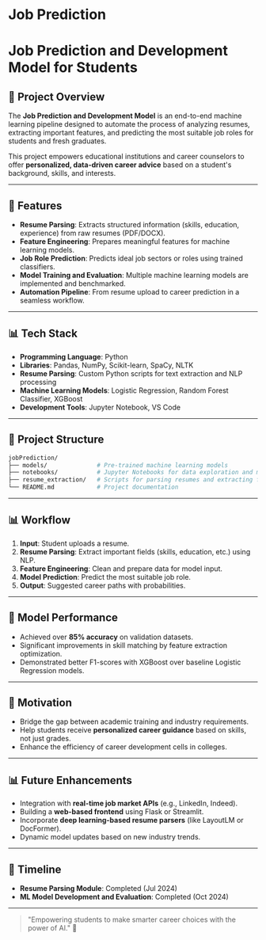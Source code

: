 # Job Prediction

# Job Prediction and Development Model for Students

## 🚀 Project Overview
The **Job Prediction and Development Model** is an end-to-end machine learning pipeline designed to automate the process of analyzing resumes, extracting important features, and predicting the most suitable job roles for students and fresh graduates.

This project empowers educational institutions and career counselors to offer **personalized, data-driven career advice** based on a student's background, skills, and interests.

---

## 🔧 Features
- **Resume Parsing**: Extracts structured information (skills, education, experience) from raw resumes (PDF/DOCX).
- **Feature Engineering**: Prepares meaningful features for machine learning models.
- **Job Role Prediction**: Predicts ideal job sectors or roles using trained classifiers.
- **Model Training and Evaluation**: Multiple machine learning models are implemented and benchmarked.
- **Automation Pipeline**: From resume upload to career prediction in a seamless workflow.

---

## 📊 Tech Stack
- **Programming Language**: Python
- **Libraries**: Pandas, NumPy, Scikit-learn, SpaCy, NLTK
- **Resume Parsing**: Custom Python scripts for text extraction and NLP processing
- **Machine Learning Models**: Logistic Regression, Random Forest Classifier, XGBoost
- **Development Tools**: Jupyter Notebook, VS Code

---

## 📝 Project Structure
```bash
jobPrediction/
├── models/              # Pre-trained machine learning models
├── notebooks/           # Jupyter Notebooks for data exploration and model training
├── resume_extraction/   # Scripts for parsing resumes and extracting features
└── README.md            # Project documentation
```

---

## 📊 Workflow
1. **Input**: Student uploads a resume.
2. **Resume Parsing**: Extract important fields (skills, education, etc.) using NLP.
3. **Feature Engineering**: Clean and prepare data for model input.
4. **Model Prediction**: Predict the most suitable job role.
5. **Output**: Suggested career paths with probabilities.

---

## 🔢 Model Performance
- Achieved over **85% accuracy** on validation datasets.
- Significant improvements in skill matching by feature extraction optimization.
- Demonstrated better F1-scores with XGBoost over baseline Logistic Regression models.

---

## 💛 Motivation
- Bridge the gap between academic training and industry requirements.
- Help students receive **personalized career guidance** based on skills, not just grades.
- Enhance the efficiency of career development cells in colleges.

---

## 📊 Future Enhancements
- Integration with **real-time job market APIs** (e.g., LinkedIn, Indeed).
- Building a **web-based frontend** using Flask or Streamlit.
- Incorporate **deep learning-based resume parsers** (like LayoutLM or DocFormer).
- Dynamic model updates based on new industry trends.

---

## 📅 Timeline
- **Resume Parsing Module**: Completed (Jul 2024)
- **ML Model Development and Evaluation**: Completed (Oct 2024)

---

> "Empowering students to make smarter career choices with the power of AI." 🚀

